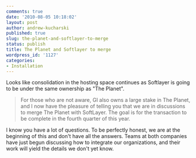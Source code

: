 ```yaml
---
comments: true
date: '2010-08-05 10:18:02'
layout: post
author: andrew-kucharski
published: true
slug: the-planet-and-softlayer-to-merge
status: publish
title: The Planet and Softlayer to merge
wordpress_id: '1127'
categories:
- Installation
---
```


Looks like consolidation in the hosting space continues as Softlayer is going to be under the same ownership as "The Planet".    




> For those who are not aware, GI also owns a large stake in The Planet, and I now have the pleasure of telling you that we are in discussions to merge The Planet with SoftLayer. The goal is for the transaction to be complete in the fourth quarter of this year.

I know you have a lot of questions. To be perfectly honest, we are at the beginning of this and don't have all the answers. Teams at both companies have just begun discussing how to integrate our organizations, and their work will yield the details we don't yet know.





